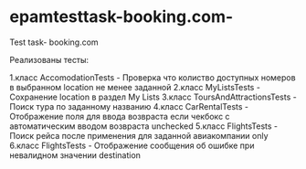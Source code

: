 # epamtesttask-booking.com-
Test task- booking.com


Реализованы тесты:

1.класс AccomodationTests - Проверка что колиство доступных номеров в выбранном location не менее заданной
2.класс  MyListsTests - Сохранение location в раздел My Lists
3.класс ToursAndAttractionsTests - Поиск тура по заданному названию
4.класс CarRentalTests - Отображение поля для ввода возвраста если чекбокс с автоматическим вводом возвраста unchecked
5.класс FlightsTests - Поиск рейса после применения для заданной авиакомпании only
6.класс FlightsTests - Отображение сообщения об ошибке при невалидном значении destination

